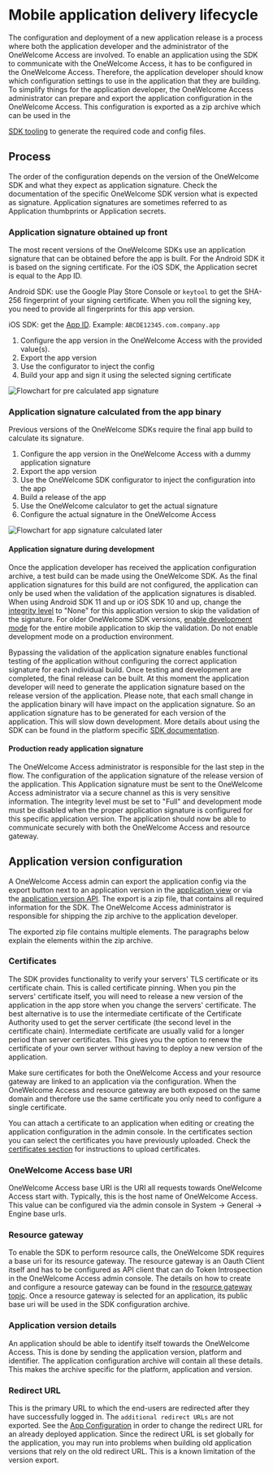 # Mobile application delivery lifecycle

The configuration and deployment of a new application release is a process where both the application developer and the administrator of the
OneWelcome Access are involved. To enable an application using the SDK to communicate with the OneWelcome Access, it has to be configured in the
OneWelcome Access. Therefore, the application developer should know which configuration settings to use in the application that they are building. To
simplify things for the application developer, the OneWelcome Access administrator can prepare and export the application configuration in the
OneWelcome Access. This configuration is exported as a zip archive which can be used in the

[SDK tooling](https://docs.onegini.com/sdk-configurator) to generate the required code and config files.

## Process

The order of the configuration depends on the version of the OneWelcome SDK and what they expect as application signature. Check the documentation of the specific
OneWelcome SDK version what is expected as signature. Application signatures are sometimes referred to as Application thumbprints or Application secrets.

### Application signature obtained up front

The most recent versions of the OneWelcome SDKs use an application signature that can be obtained before the app is built. For the Android SDK it is based on the
signing certificate. For the iOS SDK, the Application secret is equal to the App ID.

Android SDK: use the Google Play Store Console or `keytool` to get the SHA-256 fingerprint of your signing certificate. When you roll the signing key, you need
to provide all fingerprints for this app version.

iOS SDK: get the [App ID](https://help.apple.com/xcode/mac/current/#/dev618af4e67).
Example: `ABCDE12345.com.company.app`

1. Configure the app version in the OneWelcome Access with the provided value(s).
2. Export the app version
3. Use the configurator to inject the config
4. Build your app and sign it using the selected signing certificate

![Flowchart for pre calculated app signature](img/app-delivery-lifecycle-2021.svg)

### Application signature calculated from the app binary

Previous versions of the OneWelcome SDKs require the final app build to calculate its signature.

1. Configure the app version in the OneWelcome Access with a dummy application signature
2. Export the app version
3. Use the OneWelcome SDK configurator to inject the configuration into the app
4. Build a release of the app
5. Use the OneWelcome calculator to get the actual signature
6. Configure the actual signature in the OneWelcome Access

![Flowchart for app signature calculated later](img/app-delivery-lifecycle-old.svg)

#### Application signature during development

Once the application developer has received the application configuration archive, a test build can be made using the OneWelcome SDK. As the final application
signatures for this build are not configured, the application can only be used when the validation of the application signatures is disabled. When using Android
SDK 11 and up or iOS SDK 10 and up, change the [integrity level](../app-configuration/app-version-management.md) to "None" for this application version to skip
the validation of the signature. For older OneWelcome SDK versions, [enable development mode](../app-configuration/app-configuration.md#enabling-development-mode)
for the entire mobile application to skip the validation. Do not enable development mode on a production environment.

Bypassing the validation of the application signature enables functional testing of the application without configuring the correct application signature for
each individual build. Once testing and development are completed, the final release can be built. At this moment the application developer will need to
generate the application signature based on the release version of the application. Please note, that each small change in the application binary will have
impact on the application signature. So an application signature has to be generated for each version of the application. This will slow down development. More
details about using the SDK can be found in the platform specific [SDK documentation](https://docs.onegini.com/onegini-sdk.html).

#### Production ready application signature

The OneWelcome Access administrator is responsible for the last step in the flow. The configuration of the application signature of the release version of
the application. This Application signature must be sent to the OneWelcome Access administrator via a secure channel as this is very sensitive information.
The integrity level must be set to "Full" and development mode must be disabled when the proper application signature is configured for this specific
application version. The application should now be able to communicate securely with both the OneWelcome Access and resource gateway.

## Application version configuration

A OneWelcome Access admin can export the application config via the export button next to an application version in
the [application view](../app-configuration/app-configuration.md) or via
the [application version API](../../../api-reference/config-api/applications/application-version-api.md). The export is a zip file, that contains all required
information for the SDK. The OneWelcome Access administrator is responsible for shipping the zip archive to the application developer.

The exported zip file contains multiple elements. The paragraphs below explain the elements within the zip archive.

### Certificates

The SDK provides functionality to verify your servers' TLS certificate or its certificate chain. This is called certificate pinning. When you pin the servers'
certificate itself, you will need to release a new version of the application in the app store when you change the servers' certificate. The best alternative is
to use the intermediate certificate of the Certificate Authority used to get the server certificate (the second level in the certificate chain). Intermediate
certificate are usually valid for a longer period than server certificates. This gives you the option to renew the certificate of your own server without having
to deploy a new version of the application.

Make sure certificates for both the OneWelcome Access and your resource gateway are linked to an application via the configuration. When the
OneWelcome Access and resource gateway are both exposed on the same domain and therefore use the same certificate you only need to configure a single
certificate.

You can attach a certificate to an application when editing or creating the application configuration in the admin console. In the certificates section you can
select the certificates you have previously uploaded. Check the [certificates section](../../../appendix/administration/oauth-config.md#certificates) for
instructions to upload certificates.

### OneWelcome Access base URI

OneWelcome Access base URI is the URI all requests towards OneWelcome Access start with. Typically, this is the host name of OneWelcome Access. This value can be
configured via the admin console in System &rightarrow; General &rightarrow; Engine base urls.

### Resource gateway

To enable the SDK to perform resource calls, the OneWelcome SDK requires a base uri for its resource gateway. The resource gateway is an Oauth Client itself and
has to be configured as API client that can do Token Introspection in the OneWelcome Access admin console. The details on how to create and configure a
resource gateway can be found in the [resource gateway topic](../../general-app-config/resource-gateway/resource-gateway.md). Once a resource gateway is
selected for an application, its public base uri will be used in the SDK configuration archive.

### Application version details

An application should be able to identify itself towards the OneWelcome Access. This is done by sending the application version, platform and identifier. The
application configuration archive will contain all these details. This makes the archive specific for the platform, application and version.

### Redirect URL

This is the primary URL to which the end-users are redirected after they have successfully logged in. The `additional redirect URLs` are not exported. See
the [App Configuration](../app-configuration/app-configuration.md#creating-a-new-application)
in order to change the redirect URL for an already deployed application. Since the redirect URL is set globally for the application, you may run into problems
when building old application versions that rely on the old redirect URL. This is a known limitation of the version export.
